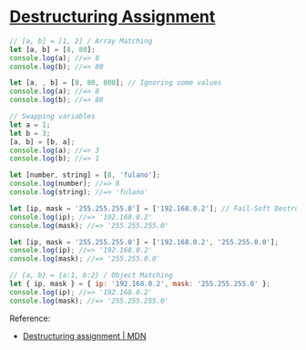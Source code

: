 # [Destructuring Assignment](https://developer.mozilla.org/en-US/docs/Web/JavaScript/Reference/Operators/Destructuring_assignment)

```js
// [a, b] = [1, 2] / Array Matching
let [a, b] = [8, 80];
console.log(a); //=> 8
console.log(b); //=> 80
```

```js
let [a, , b] = [8, 80, 800]; // Ignoring some values
console.log(a); //=> 8
console.log(b); //=> 80
```

```js
// Swapping variables
let a = 1;
let b = 3;
[a, b] = [b, a];
console.log(a); //=> 3
console.log(b); //=> 1
```

```js
let [number, string] = [8, 'fulano'];
console.log(number); //=> 8
console.log(string); //=> 'fulano'
```

```js
let [ip, mask = '255.255.255.0'] = ['192.168.0.2']; // Fail-Soft Destructuring
console.log(ip); //=> '192.168.0.2'
console.log(mask); //=> '255.255.255.0'
```

```js
let [ip, mask = '255.255.255.0'] = ['192.168.0.2', '255.255.0.0'];
console.log(ip); //=> '192.168.0.2'
console.log(mask); //=> '255.255.0.0'
```

```js
// {a, b} = {a:1, b:2} / Object Matching
let { ip, mask } = { ip: '192.168.0.2', mask: '255.255.255.0' };
console.log(ip); //=> '192.168.0.2'
console.log(mask); //=> '255.255.255.0'
```

Reference:

- [Destructuring assignment \| MDN](https://developer.mozilla.org/en-US/docs/Web/JavaScript/Reference/Operators/Destructuring_assignment)
